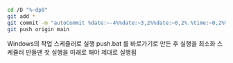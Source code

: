 ```bash
cd /D "%~dp0"
git add *
git commit -m "autoCommit %date:~-4%%date:~3,2%%date:~0,2%.%time:~0,2%%time:~3,2%%time:~6,2%"
git push origin main
```

Windows의  작업 스케쥴러로 실행
	push.bat 를 바로가기로 만든 후 실행을 최소화
	스케쥴러 만들땐 첫 실행을 미래로 해야 제대로 실행됨